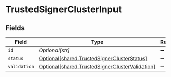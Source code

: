 # TrustedSignerClusterInput


## Fields

| Field                                                                                                    | Type                                                                                                     | Required                                                                                                 | Description                                                                                              |
| -------------------------------------------------------------------------------------------------------- | -------------------------------------------------------------------------------------------------------- | -------------------------------------------------------------------------------------------------------- | -------------------------------------------------------------------------------------------------------- |
| `id`                                                                                                     | *Optional[str]*                                                                                          | :heavy_minus_sign:                                                                                       | N/A                                                                                                      |
| `status`                                                                                                 | [Optional[shared.TrustedSignerClusterStatus]](../../models/shared/trustedsignerclusterstatus.md)         | :heavy_minus_sign:                                                                                       | N/A                                                                                                      |
| `validation`                                                                                             | [Optional[shared.TrustedSignerClusterValidation]](../../models/shared/trustedsignerclustervalidation.md) | :heavy_minus_sign:                                                                                       | N/A                                                                                                      |